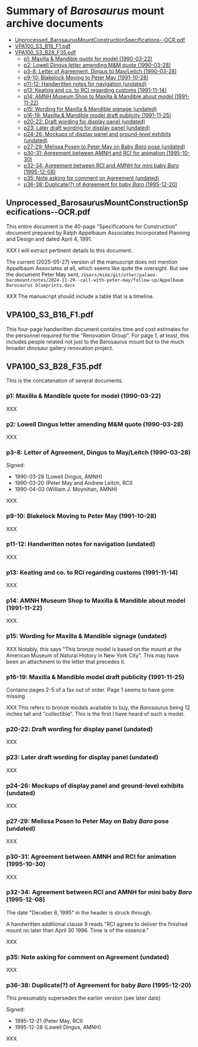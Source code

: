 # Summary of _Barosaurus_ mount archive documents

<!-- md2toc -l 2 summary.md -->
* [Unprocessed_BarosaurusMountConstructionSpecifications--OCR.pdf](#unprocessed_barosaurusmountconstructionspecifications--ocrpdf)
* [VPA100_S3_B16_F1.pdf](#vpa100_s3_b16_f1pdf)
* [VPA100_S3_B28_F35.pdf](#vpa100_s3_b28_f35pdf)
    * [p1: Maxilla & Mandible quote for model (1990-03-22)](#p1-maxilla--mandible-quote-for-model-1990-03-22)
    * [p2: Lowell Dingus letter amending M&M quote (1990-03-28)](#p2-lowell-dingus-letter-amending-mm-quote-1990-03-28)
    * [p3-8: Letter of Agreement, Dingus to May/Leitch (1990-03-28)](#p3-8-letter-of-agreement-dingus-to-mayleitch-1990-03-28)
    * [p9-10: Blakelock Moving to Peter May (1991-10-28)](#p9-10-blakelock-moving-to-peter-may-1991-10-28)
    * [p11-12: Handwritten notes for navigation (undated)](#p11-12-handwritten-notes-for-navigation-undated)
    * [p13: Keating and co. to RCI regarding customs (1991-11-14)](#p13-keating-and-co-to-rci-regarding-customs-1991-11-14)
    * [p14: AMNH Museum Shop to Maxilla & Mandible about model (1991-11-22)](#p14-amnh-museum-shop-to-maxilla--mandible-about-model-1991-11-22)
    * [p15: Wording for Maxilla & Mandible signage (undated)](#p15-wording-for-maxilla--mandible-signage-undated)
    * [p16-19: Maxilla & Mandible model draft publicity (1991-11-25)](#p16-19-maxilla--mandible-model-draft-publicity-1991-11-25)
    * [p20-22: Draft wording for display panel (undated)](#p20-22-draft-wording-for-display-panel-undated)
    * [p23: Later draft wording for display panel (undated)](#p23-later-draft-wording-for-display-panel-undated)
    * [p24-26: Mockups of display panel and ground-level exhibits (undated)](#p24-26-mockups-of-display-panel-and-ground-level-exhibits-undated)
    * [p27-29: Melissa Posen to Peter May on Baby _Baro_ pose (undated)](#p27-29-melissa-posen-to-peter-may-on-baby-_baro_-pose-undated)
    * [p30-31: Agreement between AMNH and RCI for animation (1995-10-30)](#p30-31-agreement-between-amnh-and-rci-for-animation-1995-10-30)
    * [p32-34: Agreement between RCI and AMNH for mini baby _Baro_ (1995-12-08)](#p32-34-agreement-between-rci-and-amnh-for-mini-baby-_baro_-1995-12-08)
    * [p35: Note asking for comment on Agreement (undated)](#p35-note-asking-for-comment-on-agreement-undated)
    * [p36-38: Duplicate(?) of Agreement for baby _Baro_ (1995-12-20)](#p36-38-duplicate-of-agreement-for-baby-_baro_-1995-12-20)



## Unprocessed_BarosaurusMountConstructionSpecifications--OCR.pdf

This entire document is the 40-page "Specifications for Construction" document prepared by Ralph Appelbaum Associates Incorporated Planning and Design and dated April 4, 1991.

XXX I will extract pertinent details to this document.

The current (2025-05-27) version of the manuscript does not mention Appelbaum Associates at all, which seems like quite the oversight. But see the document Peter May sent, `/Users/mike/git/other/palaeo-baromount/notes/2024-11-29--call-with-peter-may/follow-up/Appelbaum Barosaurus blueprints.docx`

XXX The manuscript should include a table that is a timeline.



## VPA100_S3_B16_F1.pdf

This four-page handwritten document contains time and cost estimates for the personnel required for the "Renovation Group". For page 1, at least, this includes people related not just to the Barosaurus mount but to the much broader dinosaur gallery renovation project.



## VPA100_S3_B28_F35.pdf

This is the concatenation of several documents.


### p1: Maxilla & Mandible quote for model (1990-03-22)

XXX


### p2: Lowell Dingus letter amending M&M quote (1990-03-28)

XXX


### p3-8: Letter of Agreement, Dingus to May/Leitch (1990-03-28)

Signed:
* 1990-03-28 (Lowell Dingus, AMNH)
* 1990-03-20 (Peter May and Andrew Leitch, RCI)
* 1990-04-03 (William J. Moynihan, AMNH)

XXX


### p9-10: Blakelock Moving to Peter May (1991-10-28)

XXX


### p11-12: Handwritten notes for navigation (undated)

XXX


### p13: Keating and co. to RCI regarding customs (1991-11-14)

XXX


### p14: AMNH Museum Shop to Maxilla & Mandible about model (1991-11-22)

XXX


### p15: Wording for Maxilla & Mandible signage (undated)

XXX Notably, this says "This bronze model is based on the mount at the American Museum of Natural History in New York City". This may have been an attachment to the letter that precedes it.


### p16-19: Maxilla & Mandible model draft publicity (1991-11-25)

Contains pages 2-5 of a fax out of order. Page 1 seems to have gone missing

XXX This refers to bronze models available to buy, the _Barosaurus_ being 12 inches tall and "collectible". This is the first I have heard of such a model.


### p20-22: Draft wording for display panel (undated)

XXX


### p23: Later draft wording for display panel (undated)

XXX


### p24-26: Mockups of display panel and ground-level exhibits (undated)

XXX


### p27-29: Melissa Posen to Peter May on Baby _Baro_ pose (undated)

XXX


### p30-31: Agreement between AMNH and RCI for animation (1995-10-30)

XXX


### p32-34: Agreement between RCI and AMNH for mini baby _Baro_ (1995-12-08)

The date "Deceber 8, 1995" in the header is struck through.

A handwritten additional clause 9 reads "RCI agrees to deliver the finished mount no later than April 30 1996. Time is of the essence."

XXX


### p35: Note asking for comment on Agreement (undated)

XXX


### p36-38: Duplicate(?) of Agreement for baby _Baro_ (1995-12-20)

This presumably supersedes the earlier version (see later date)

Signed:
* 1995-12-21 (Peter May, RCI)
* 1995-12-28 (Lowell Dingus, AMNH)

XXX


